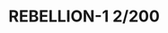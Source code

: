# REBELLION-1                                                                                                           2/200

